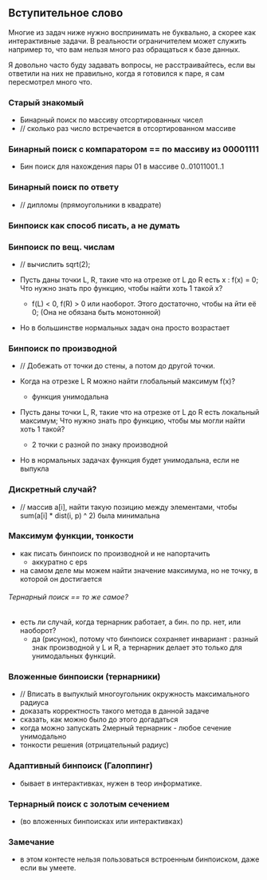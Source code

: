 ## Вступительное слово
Многие из задач ниже нужно воспринимать не буквально, а скорее как интерактивные задачи. В реальности ограничителем может служить например то, что вам нельзя много раз обращаться к базе данных.

Я довольно часто буду задавать вопросы, не расстраивайтесь, если вы ответили на них не правильно, когда я готовился к паре, я сам пересмотрел много что.

### Старый знакомый
- Бинарный поиск по массиву отсортированных чисел
- // сколько раз число встречается в отсортированном массиве


### Бинарный поиск с компаратором == по массиву из 00001111
- Бин поиск для нахождения пары 01 в массиве 0..01011001..1

### Бинарный поиск по ответу
- // дипломы (прямоугольники в квадрате)


### Бинпоиск как способ писать, а не думать


### Бинпоиск по вещ. числам
- // вычислить sqrt(2);
- Пусть даны точки L, R, такие что на отрезке от L до R есть x : f(x) = 0; Что нужно знать про функцию, чтобы найти хоть 1 такой x?
	- f(L) < 0, f(R) > 0 или наоборот.
Этого достаточно, чтобы на йти её 0; (Она не обязана быть монотонной)

- Но в большинстве нормальных задач она просто возрастает


### Бинпоиск по производной
- // Добежать от точки до стены, а потом до другой точки.
- Когда на отрезке L R можно найти глобальный максимум f(x)?
	- функция унимодальна

- Пусть даны точки L, R, такие что на отрезке от L до R есть локальный максимум; Что нужно знать про функцию, чтобы мы могли найти хоть 1 такой?
	- 2 точки с разной по знаку производной
- Но в нормальных задачах функция будет унимодальна, если не выпукла


### Дискретный случай?
- // массив a[i], найти такую позицию между элементами, чтобы sum(a[i] * dist(i, p) ^ 2) была минимальна


### Максимум функции, тонкости
- как писать бинпоиск по производной и не напортачить
	- аккуратно с eps
- на самом деле мы можем найти значение максимума, но не точку, в которой он достигается

###### Тернарный поиск == то же самое?
- есть ли случай, когда тернарник работает, а бин. по пр. нет, или наоборот?
	- да (рисунок), потому что бинпоиск сохраняет инвариант : разный знак
	производной у L и R, а тернарник делает это только для унимодальных функций.


### Вложенные бинпоиски (тернарники)
- // Вписать в выпуклый многоугольник окружность максимального радиуса
- доказать корректность такого метода в данной задаче
- сказать, как можно было до этого догадаться
- когда можно запускать 2мерный тернарник - любое сечение унимодально
- тонкости решения (отрицательный радиус)


### Адаптивный бинпоиск (Галоппинг)
- бывает в интерактивках, нужен в теор информатике.


### Тернарный поиск с золотым сечением
- (во вложенных бинпоисках или интерактивках)


### Замечание
- в этом контесте нельзя пользоваться встроенным бинпоиском, даже если вы умеете.



